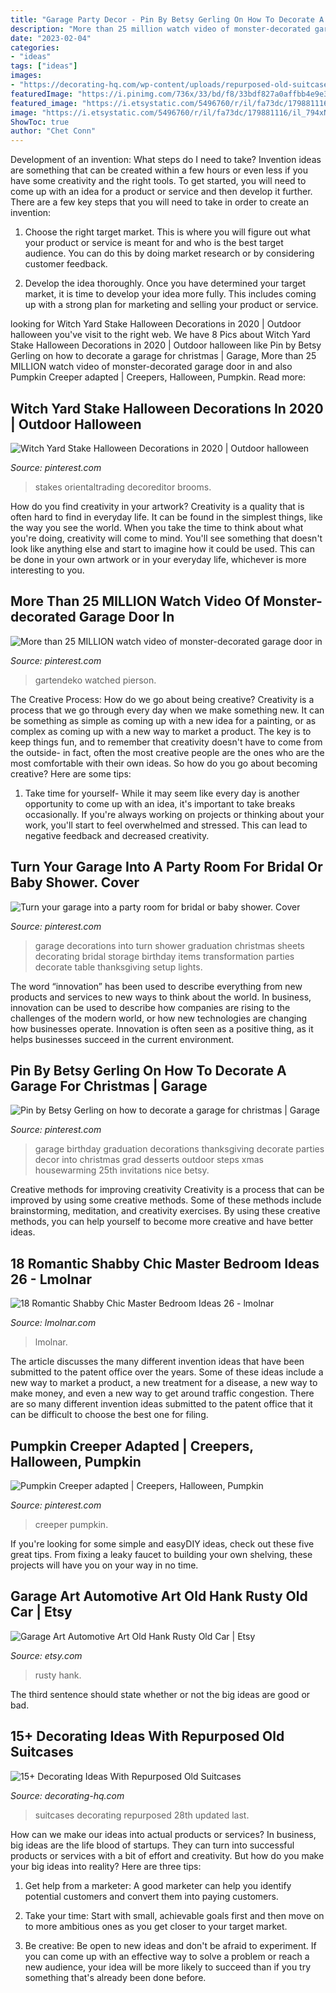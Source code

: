 ```yaml
---
title: "Garage Party Decor - Pin By Betsy Gerling On How To Decorate A Garage For Christmas"
description: "More than 25 million watch video of monster-decorated garage door in"
date: "2023-02-04"
categories:
- "ideas"
tags: ["ideas"]
images:
- "https://decorating-hq.com/wp-content/uploads/repurposed-old-suitcases-17.jpg"
featuredImage: "https://i.pinimg.com/736x/33/bd/f8/33bdf827a0affbb4e9e3db50b9c8b826.jpg"
featured_image: "https://i.etsystatic.com/5496760/r/il/fa73dc/179881116/il_794xN.179881116.jpg"
image: "https://i.etsystatic.com/5496760/r/il/fa73dc/179881116/il_794xN.179881116.jpg"
ShowToc: true
author: "Chet Conn"
---
```



Development of an invention: What steps do I need to take?
Invention ideas are something that can be created within a few hours or even less if you have some creativity and the right tools. To get started, you will need to come up with an idea for a product or service and then develop it further. There are a few key steps that you will need to take in order to create an invention:
1. Choose the right target market. This is where you will figure out what your product or service is meant for and who is the best target audience. You can do this by doing market research or by considering customer feedback.

2. Develop the idea thoroughly. Once you have determined your target market, it is time to develop your idea more fully. This includes coming up with a strong plan for marketing and selling your product or service.

	

		
looking for Witch Yard Stake Halloween Decorations in 2020 | Outdoor halloween you've visit to the right web. We have 8 Pics about Witch Yard Stake Halloween Decorations in 2020 | Outdoor halloween like Pin by Betsy Gerling on how to decorate a garage for christmas | Garage, More than 25 MILLION watch video of monster-decorated garage door in and also Pumpkin Creeper adapted | Creepers, Halloween, Pumpkin. Read more:
		
    
## Witch Yard Stake Halloween Decorations In 2020 | Outdoor Halloween

<img loading=lazy src="https://i.pinimg.com/736x/f3/f9/4d/f3f94d5ec662424b2e9d2e87aad83596.jpg" onerror="this.onerror=null;this.src='https://tse4.mm.bing.net/th?id=OIP.16llcZzxYjZvIlG6uM6j8gHaHa&amp;pid=15.1';" alt="Witch Yard Stake Halloween Decorations in 2020 | Outdoor halloween">

_Source: pinterest.com_

>stakes orientaltrading decoreditor brooms. 

	

How do you find creativity in your artwork?
Creativity is a quality that is often hard to find in everyday life. It can be found in the simplest things, like the way you see the world. When you take the time to think about what you're doing, creativity will come to mind. You'll see something that doesn't look like anything else and start to imagine how it could be used. This can be done in your own artwork or in your everyday life, whichever is more interesting to you.

    
## More Than 25 MILLION Watch Video Of Monster-decorated Garage Door In

<img loading=lazy src="https://i.pinimg.com/originals/fa/50/18/fa5018f4b4da9659f955218b08511738.jpg" onerror="this.onerror=null;this.src='https://tse2.mm.bing.net/th?id=OIP.SnJMcZS97JmOKZUyqj8AaQHaJ3&amp;pid=15.1';" alt="More than 25 MILLION watch video of monster-decorated garage door in">

_Source: pinterest.com_

>gartendeko watched pierson. 

	

The Creative Process: How do we go about being creative?
Creativity is a process that we go through every day when we make something new. It can be something as simple as coming up with a new idea for a painting, or as complex as coming up with a new way to market a product. The key is to keep things fun, and to remember that creativity doesn't have to come from the outside- in fact, often the most creative people are the ones who are the most comfortable with their own ideas. So how do you go about becoming creative? Here are some tips: 
1) Take time for yourself- While it may seem like every day is another opportunity to come up with an idea, it's important to take breaks occasionally. If you're always working on projects or thinking about your work, you'll start to feel overwhelmed and stressed. This can lead to negative feedback and decreased creativity.

    
## Turn Your Garage Into A Party Room For Bridal Or Baby Shower. Cover

<img loading=lazy src="https://s-media-cache-ak0.pinimg.com/736x/7f/44/74/7f4474005681dafb6f00f5600c79a690.jpg" onerror="this.onerror=null;this.src='https://tse4.mm.bing.net/th?id=OIP.QwgIhAaIUW9_kdg0gjvxRwHaHa&amp;pid=15.1';" alt="Turn your garage into a party room for bridal or baby shower. Cover">

_Source: pinterest.com_

>garage decorations into turn shower graduation christmas sheets decorating bridal storage birthday items transformation parties decorate table thanksgiving setup lights. 

	

The word “innovation” has been used to describe everything from new products and services to new ways to think about the world. In business, innovation can be used to describe how companies are rising to the challenges of the modern world, or how new technologies are changing how businesses operate. Innovation is often seen as a positive thing, as it helps businesses succeed in the current environment.

    
## Pin By Betsy Gerling On How To Decorate A Garage For Christmas | Garage

<img loading=lazy src="https://i.pinimg.com/736x/4a/5e/72/4a5e72d88aee7b7a36005adec51b0e12--garage.jpg" onerror="this.onerror=null;this.src='https://tse2.mm.bing.net/th?id=OIP.tWViHrPgXDjxKKRu0cmS1QHaFj&amp;pid=15.1';" alt="Pin by Betsy Gerling on how to decorate a garage for christmas | Garage">

_Source: pinterest.com_

>garage birthday graduation decorations thanksgiving decorate parties decor into christmas grad desserts outdoor steps xmas housewarming 25th invitations nice betsy. 

	

Creative methods for improving creativity
Creativity is a process that can be improved by using some creative methods. Some of these methods include brainstorming, meditation, and creativity exercises. By using these creative methods, you can help yourself to become more creative and have better ideas.

    
## 18 Romantic Shabby Chic Master Bedroom Ideas 26 - Lmolnar

<img loading=lazy src="https://i1.wp.com/lmolnar.com/wp-content/uploads/2019/08/18-Romantic-Shabby-Chic-Master-Bedroom-Ideas_26.jpg?fit=655%2C796&amp;ssl=1" onerror="this.onerror=null;this.src='https://tse1.mm.bing.net/th?id=OIP.0HSy-rVPZesyaFHG5XxZkgHaJA&amp;pid=15.1';" alt="18 Romantic Shabby Chic Master Bedroom Ideas 26 - lmolnar">

_Source: lmolnar.com_

>lmolnar. 

	

The article discusses the many different invention ideas that have been submitted to the patent office over the years. Some of these ideas include a new way to market a product, a new treatment for a disease, a new way to make money, and even a new way to get around traffic congestion. There are so many different invention ideas submitted to the patent office that it can be difficult to choose the best one for filing.

    
## Pumpkin Creeper Adapted | Creepers, Halloween, Pumpkin

<img loading=lazy src="https://i.pinimg.com/736x/33/bd/f8/33bdf827a0affbb4e9e3db50b9c8b826.jpg" onerror="this.onerror=null;this.src='https://tse1.mm.bing.net/th?id=OIP.hCfHBZ9LPhbejG91p21P6wHaJ3&amp;pid=15.1';" alt="Pumpkin Creeper adapted | Creepers, Halloween, Pumpkin">

_Source: pinterest.com_

>creeper pumpkin. 

	

If you're looking for some simple and easyDIY ideas, check out these five great tips. From fixing a leaky faucet to building your own shelving, these projects will have you on your way in no time.

    
## Garage Art Automotive Art Old Hank Rusty Old Car | Etsy

<img loading=lazy src="https://i.etsystatic.com/5496760/r/il/fa73dc/179881116/il_794xN.179881116.jpg" onerror="this.onerror=null;this.src='https://tse4.mm.bing.net/th?id=OIP.f9pwDwTPUJ6GiH-5BFeH9QHaF7&amp;pid=15.1';" alt="Garage Art Automotive Art Old Hank Rusty Old Car | Etsy">

_Source: etsy.com_

>rusty hank. 

	

The third sentence should state whether or not the big ideas are good or bad.

    
## 15+ Decorating Ideas With Repurposed Old Suitcases

<img loading=lazy src="https://decorating-hq.com/wp-content/uploads/repurposed-old-suitcases-17.jpg" onerror="this.onerror=null;this.src='https://tse4.mm.bing.net/th?id=OIP.qXzp0ogHZeTpWtF5CuboUgHaLG&amp;pid=15.1';" alt="15+ Decorating Ideas With Repurposed Old Suitcases">

_Source: decorating-hq.com_

>suitcases decorating repurposed 28th updated last. 

	

How can we make our ideas into actual products or services?
In business, big ideas are the life blood of startups. They can turn into successful products or services with a bit of effort and creativity. But how do you make your big ideas into reality? Here are three tips:
1) Get help from a marketer: A good marketer can help you identify potential customers and convert them into paying customers.

2) Take your time: Start with small, achievable goals first and then move on to more ambitious ones as you get closer to your target market.

3) Be creative: Be open to new ideas and don't be afraid to experiment. If you can come up with an effective way to solve a problem or reach a new audience, your idea will be more likely to succeed than if you try something that's already been done before.

